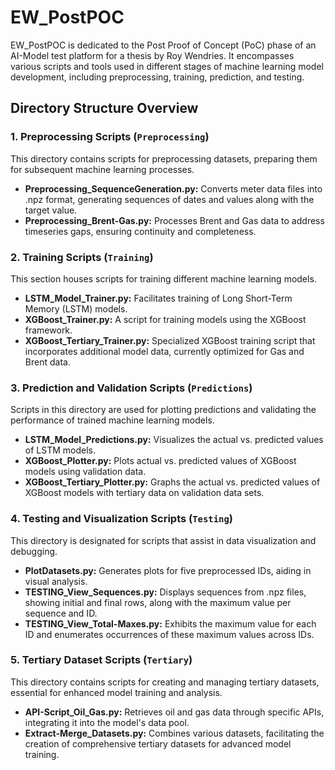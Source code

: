 # EW_PostPOC

EW_PostPOC is dedicated to the Post Proof of Concept (PoC) phase of an AI-Model test platform for a thesis by Roy Wendries. It encompasses various scripts and tools used in different stages of machine learning model development, including preprocessing, training, prediction, and testing.

## Directory Structure Overview

### 1. Preprocessing Scripts (`Preprocessing`)
This directory contains scripts for preprocessing datasets, preparing them for subsequent machine learning processes.

- **Preprocessing_SequenceGeneration.py:** Converts meter data files into .npz format, generating sequences of dates and values along with the target value.
- **Preprocessing_Brent-Gas.py:** Processes Brent and Gas data to address timeseries gaps, ensuring continuity and completeness.

### 2. Training Scripts (`Training`)
This section houses scripts for training different machine learning models.

- **LSTM_Model_Trainer.py:** Facilitates training of Long Short-Term Memory (LSTM) models.
- **XGBoost_Trainer.py:** A script for training models using the XGBoost framework.
- **XGBoost_Tertiary_Trainer.py:** Specialized XGBoost training script that incorporates additional model data, currently optimized for Gas and Brent data.

### 3. Prediction and Validation Scripts (`Predictions`)
Scripts in this directory are used for plotting predictions and validating the performance of trained machine learning models.

- **LSTM_Model_Predictions.py:** Visualizes the actual vs. predicted values of LSTM models.
- **XGBoost_Plotter.py:** Plots actual vs. predicted values of XGBoost models using validation data.
- **XGBoost_Tertiary_Plotter.py:** Graphs the actual vs. predicted values of XGBoost models with tertiary data on validation data sets.

### 4. Testing and Visualization Scripts (`Testing`)
This directory is designated for scripts that assist in data visualization and debugging.

- **PlotDatasets.py:** Generates plots for five preprocessed IDs, aiding in visual analysis.
- **TESTING_View_Sequences.py:** Displays sequences from .npz files, showing initial and final rows, along with the maximum value per sequence and ID.
- **TESTING_View_Total-Maxes.py:** Exhibits the maximum value for each ID and enumerates occurrences of these maximum values across IDs.

### 5. Tertiary Dataset Scripts (`Tertiary`)
This directory contains scripts for creating and managing tertiary datasets, essential for enhanced model training and analysis.

- **API-Script_Oil_Gas.py:** Retrieves oil and gas data through specific APIs, integrating it into the model's data pool.
- **Extract-Merge_Datasets.py:** Combines various datasets, facilitating the creation of comprehensive tertiary datasets for advanced model training.
